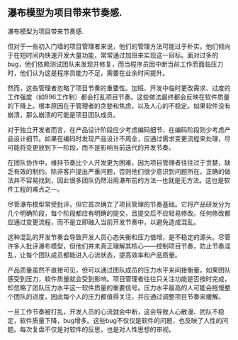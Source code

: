 ## 瀑布模型为项目带来节奏感.

瀑布模型为项目带来节奏感.

但对于一些初入门墙的项目管理者来说，他们的管理方法可能过于朴实。他们倾向于在短时间内快速开发大量功能，常常通过加班来实现这一目标。面对过多的bug，他们依赖测试团队来发现并修复，而当程序员因中断当前工作而面临压力时，他们认为这是程序员能力不足，需要在业余时间提升。

然而，这些管理者忽略了项目节奏的重要性。加班、开发中临时更改需求、过度的工作强度（如996工作制）都会打乱项目节奏。这些做法最终都会反映在软件质量的下降上。根本原因在于管理者的贪婪和焦虑，以及人心的不稳定。如果软件没有崩溃，那么崩溃的可能是项目团队成员。

对于独立开发者而言，在产品设计阶段应少考虑编码细节，在编码阶段则少考虑产品设计细节。如果在编码时发现产品设计不周全，应通过需求变更流程来处理，尽可能将变更放到下一阶段，而不是影响当前迭代的开发节奏。

在团队协作中，维持节奏比个人开发更为困难，因为项目管理者往往过于贪婪，缺乏有效的制约。除非客户提出严重问题，否则他们很少意识到问题所在。正确的做法并不容易找到，因此很多团队仍然沿用瀑布前的方法--也就是无方法。这也是软件工程的难点之一。

尽管瀑布模型常受批评，但它首次确立了项目管理的节奏基础。它将产品研发分为几个明确阶段，每个阶段都应有明确的提交，且提交后不应轻易修改。任何修改都应通过变更流程，而不是立即融入当前开发节奏中，以避免造成混乱。

这种混乱的开发节奏会导致开发人员心态失衡和压力倍增，是不稳定的源头。尽管许多人批评瀑布模型，但他们并未真正理解其核心——控制项目节奏，防止节奏混乱，让每个团队成员都能进入心流状态，提高效率和产品质量。

产品质量虽然不直接可见，但可以通过团队成员的压力水平来间接衡量。如果团队感受到压力，软件质量就会受到影响。项目管理者往往只关注功能是否按时完成，却忽略了团队压力水平这一软件质量的重要信号。压力水平最高的人可能会拖慢整个团队的进度，因此每个人的压力都值得关注，并应通过调整项目节奏来缓解。

一旦工作节奏被打乱，开发人员的心流就会中断，这会导致人心散漫、团队不稳定，软件质量下降，bug增多。这些bug不仅仅是软件的问题，也反映了人性的问题。每次复盘不仅是对软件的反思，也是对人性思想的审视。
